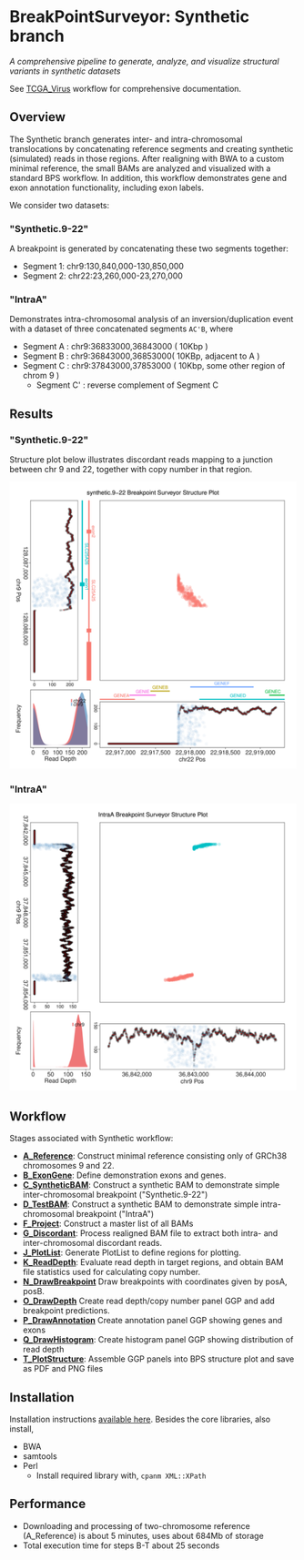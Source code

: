 # BreakPointSurveyor: Synthetic branch

*A comprehensive pipeline to generate, analyze, and visualize structural variants in synthetic datasets*

See [TCGA_Virus](https://github.com/ding-lab/BreakPointSurveyor) workflow for comprehensive documentation.

## Overview

The Synthetic branch generates inter- and intra-chromosomal translocations by concatenating reference segments
and creating synthetic (simulated) reads in those regions.  After realigning with BWA to a custom minimal reference,
the small BAMs are analyzed and visualized with a standard BPS workflow.
In addition, this workflow demonstrates gene and exon annotation functionality, including exon labels.

We consider two datasets:

### "Synthetic.9-22"
A breakpoint is generated by concatenating these two segments together:
* Segment 1: chr9:130,840,000-130,850,000
* Segment 2: chr22:23,260,000-23,270,000

### "IntraA"
Demonstrates intra-chromosomal analysis of an inversion/duplication event with a dataset of three concatenated segments `AC'B`, where
* Segment A : chr9:36833000,36843000 ( 10Kbp )
* Segment B : chr9:36843000,36853000( 10KBp, adjacent to A )
* Segment C : chr9:37843000,37853000 ( 10Kbp, some other region of chrom 9 )
    * Segment C' : reverse complement of Segment C


## Results

### "Synthetic.9-22"
Structure plot below illustrates discordant reads mapping to a junction between chr 9 and 22, together with copy number
in that region.

<img src="T_PlotStructure/plots/synthetic.9-22.AA.chr22_chr9.BreakpointSurvey.png" width="600"/>


### "IntraA"
<img src="T_PlotStructure/plots/IntraA.AA.chr9_chr9.BreakpointSurvey.png" width="600"/>

## Workflow
Stages associated with Synthetic workflow:

* **[A_Reference](A_Reference/README.md)**: Construct minimal reference consisting only of GRCh38 chromosomes 9 and 22.
* **[B_ExonGene](B_ExonGene/README.md)**: Define demonstration exons and genes.
* **[C_SyntheticBAM](C_SyntheticBAM/README.md)**: Construct a synthetic BAM to demonstrate simple inter-chromosomal breakpoint ("Synthetic.9-22")
* **[D_TestBAM](D_TestBAM/README.md)**: Construct a synthetic BAM to demonstrate simple intra-chromosomal breakpoint ("IntraA")
* **[F_Project](F_Project/README.md)**: Construct a master list of all BAMs
* **[G_Discordant](G_Discordant/README.md)**: Process realigned BAM file to extract both intra- and inter-chromosomal discordant reads.
* **[J_PlotList](J_PlotList/README.md)**: Generate PlotList to define regions for plotting.
* **[K_ReadDepth](K_ReadDepth/README.md)**: Evaluate read depth in target regions, and obtain BAM file statistics used for calculating copy number.
* **[N_DrawBreakpoint](N_DrawBreakpoint/README.md)** Draw breakpoints with coordinates given by posA, posB.
* **[O_DrawDepth](O_DrawDepth/README.md)** Create read depth/copy number panel GGP and add breakpoint predictions.
* **[P_DrawAnnotation](P_DrawAnnotation/README.md)** Create annotation panel GGP showing genes and exons
* **[Q_DrawHistogram](Q_DrawHistogram/README.md)**: Create histogram panel GGP showing distribution of read depth
* **[T_PlotStructure](T_PlotStructure/README.md)**: Assemble GGP panels into BPS structure plot and save as PDF and PNG files

## Installation

Installation instructions [available here](https://github.com/ding-lab/BreakPointSurveyor/blob/master/INSTALL.md).  Besides the core libraries, also install,
* BWA
* samtools
* Perl
  * Install required library with, `cpanm XML::XPath`

## Performance

* Downloading and processing of two-chromosome reference (A_Reference) is about 5 minutes, uses about 684Mb of storage
* Total execution time for steps B-T about 25 seconds

